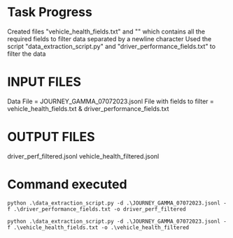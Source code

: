 # Task Progress
Created files "vehicle_health_fields.txt" and "" which contains all the required fields to filter data separated by a newline character
Used the script "data_extraction_script.py" and "driver_performance_fields.txt" to filter the data

# INPUT FILES 

Data File = JOURNEY_GAMMA_07072023.jsonl
File with fields to filter = vehicle_health_fields.txt & driver_performance_fields.txt

# OUTPUT FILES

driver_perf_filtered.jsonl
vehicle_health_filtered.jsonl

# Command executed

```
python .\data_extraction_script.py -d .\JOURNEY_GAMMA_07072023.jsonl -f .\driver_performance_fields.txt -o driver_perf_filtered

python .\data_extraction_script.py -d .\JOURNEY_GAMMA_07072023.jsonl -f .\vehicle_health_fields.txt -o .\vehicle_health_filtered
```